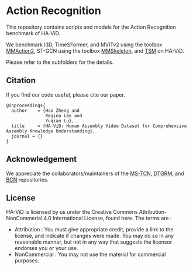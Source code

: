 # Action Recognition
This repository contains scripts and models for the Action Recognition benchmark of HA-ViD.

We benchmark I3D, TimeSFormer, and MVITv2 using the toolbox [MMAction2](https://github.com/open-mmlab/mmaction2), ST-GCN using the toolbox [MMSkeleton](https://github.com/open-mmlab/mmskeleton), and [TSM](https://github.com/mit-han-lab/temporal-shift-module) on HA-ViD.

Please refer to the subfolders for the details.

## Citation
If you find our code useful, please cite our paper. 
```
@inproceedings{
  author    = {Hao Zheng and
               Regina Lee and
               Yuqian Lu},
  title     = {HA-ViD: Human Assembly Video Dataset for Comprehensive Assembly Knowledge Understanding},
  journal = {}
}
```

## Acknowledgement

We appreciate the collaborators/maintainers of the [MS-TCN](https://github.com/yabufarha/ms-tcn), [DTGRM](https://github.com/redwang/DTGRM), and [BCN](https://github.com/MCG-NJU/BCN) repositories.

## License
HA-ViD is licensed by us under the Creative Commons Attribution-NonCommerial 4.0 International License, found here. The terms are :
* Attribution : You must give appropriate credit, provide a link to the license, and indicate if changes were made. You may do so in any reasonable manner, but not in any way that suggests the licensor endorses you or your use.
* NonCommercial : You may not use the material for commercial purposes.